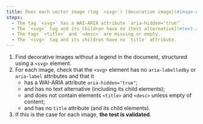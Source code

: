 ```yaml
---
title: Does each vector image (tag `<svg>`) [decorative image](#image-de-decoration), without [legend](#legende-d-image), meet these conditions?
steps:
  - The tag `<svg>` has a WAI-ARIA attribute `aria-hidden="true"`.
  - The `<svg>` tag and its children have no [text alternative](#text-alternative-image).
  - The tags `<title>` and `<desc>` are missing or empty.
  - The `<svg>` tag and its children have no `title` attribute.
---
```


1. Find decorative images without a legend in the document, structured using a `<svg>` element.
2. For each image, check that the `<svg>` element has no `aria-labelledby` or `aria-label` attributes and that it
   - has a WAI-ARIA attribute `aria-hidden="true"`;
   - and has no text alternative (including its child elements);
   - and does not contain elements `<title>` and `<desc>` unless empty of content;
   - and has no `title` attribute (and its child elements).
3. If this is the case for each image, **the test is validated**.
